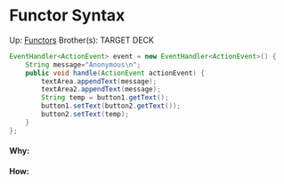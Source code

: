 # Functor Syntax

Up: [Functors](functors)
Brother(s):
TARGET DECK

```Java
EventHandler<ActionEvent> event = new EventHandler<ActionEvent>() {  
    String message="Anonymous\n";  
    public void handle(ActionEvent actionEvent) {  
        textArea.appendText(message);  
        textArea2.appendText(message);  
        String temp = button1.getText();  
        button1.setText(button2.getText());  
        button2.setText(temp);  
    }  
};
```



































#### Why:
#### How:









